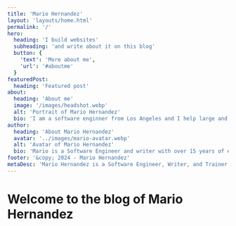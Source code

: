 ```yaml
---
title: 'Mario Hernandez'
layout: 'layouts/home.html'
permalink: '/'
hero:
  heading: 'I build websites'
  subheading: 'and write about it on this blog'
  button: {
    'text': 'More about me',
    'url': '#aboutme'
  }
featuredPost:
  heading: 'Featured post'
about:
  heading: 'About me'
  image: '/images/headshot.webp'
  alt: 'Portrait of Mario Hernandez'
  bio: 'I am a software enginner from Los Angeles and I help large and small organizations build and deploy web systems. I am a regular speaker and trainer at many Open Source events around the United States. I also enjoy writing and sharing content about the things I am working on or learning about.'
author:
  heading: 'About Mario Hernandez'
  avatar: '../images/mario-avatar.webp'
  alt: 'Avatar of Mario Hernandez'
  bio: 'Mario is a Software Engineer and writer with over 15 years of experience building Drupal websites. In addition, Mario also has many years of experience as a trainer of all things Drupal theming and Front-end development.'
footer: '&copy; 2024 - Mario Hernandez'
metaDesc: 'Mario Hernandez is a Software Engineer, Writer, and Trainer with emphasis in Front-end development.'
---
```


# Welcome to the blog of Mario Hernandez

